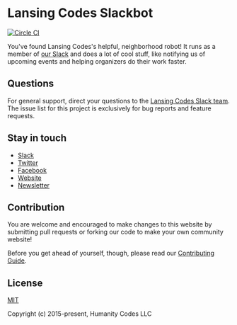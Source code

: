 # Lansing Codes Slackbot

[![Circle CI](https://circleci.com/gh/lansingcodes/slackbot.svg?style=svg)](https://circleci.com/gh/lansingcodes/slackbot)

You've found Lansing Codes's helpful, neighborhood robot! It runs as a member of
[our Slack](https://slack.lansing.codes/) and does a lot of cool stuff, like
notifying us of upcoming events and helping organizers do their work faster.

## Questions

For general support, direct your questions to the
[Lansing Codes Slack team](http://slack.lansing.codes). The issue list for this
project is exclusively for bug reports and feature requests.

## Stay in touch

- [Slack](http://slack.lansing.codes)
- [Twitter](https://twitter.com/lansingcodes)
- [Facebook](https://www.facebook.com/lansingcodes)
- [Website](https://www.lansing.codes)
- [Newsletter](http://bit.ly/lansing-codes-newsletter)

## Contribution

You are welcome and encouraged to make changes to this website by submitting
pull requests or forking our code to make your own community website!

Before you get ahead of yourself, though, please read our
[Contributing Guide](https://github.com/lansingcodes/slackbot/blob/master/.github/CONTRIBUTING.md).

## License

[MIT](http://opensource.org/licenses/MIT)

Copyright (c) 2015-present, Humanity Codes LLC
